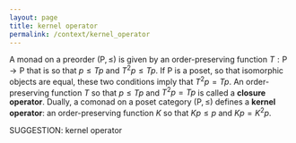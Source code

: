 ```yaml
---
layout: page
title: kernel operator
permalink: /context/kernel_operator
---
```

 A monad on a preorder $(\mathsf{P}, \leq)$ is given by an order-preserving function $T : \mathsf{P} \to \mathsf{P}$ that is so that $p \leq Tp$ and  $T^2p \leq Tp$. If $\mathsf{P}$ is a poset, so that isomorphic objects are equal, these two conditions imply that $T^2 p = Tp$. An order-preserving function $T$ so that $p \leq Tp$ and $T^2 p = Tp$ is called a **closure operator**.  Dually, a comonad on a poset category $(\mathsf{P}, \leq)$ defines a **kernel operator**: an order-preserving function $K$ so that $Kp \leq p$ and $K p = K^2 p$.

SUGGESTION: kernel operator